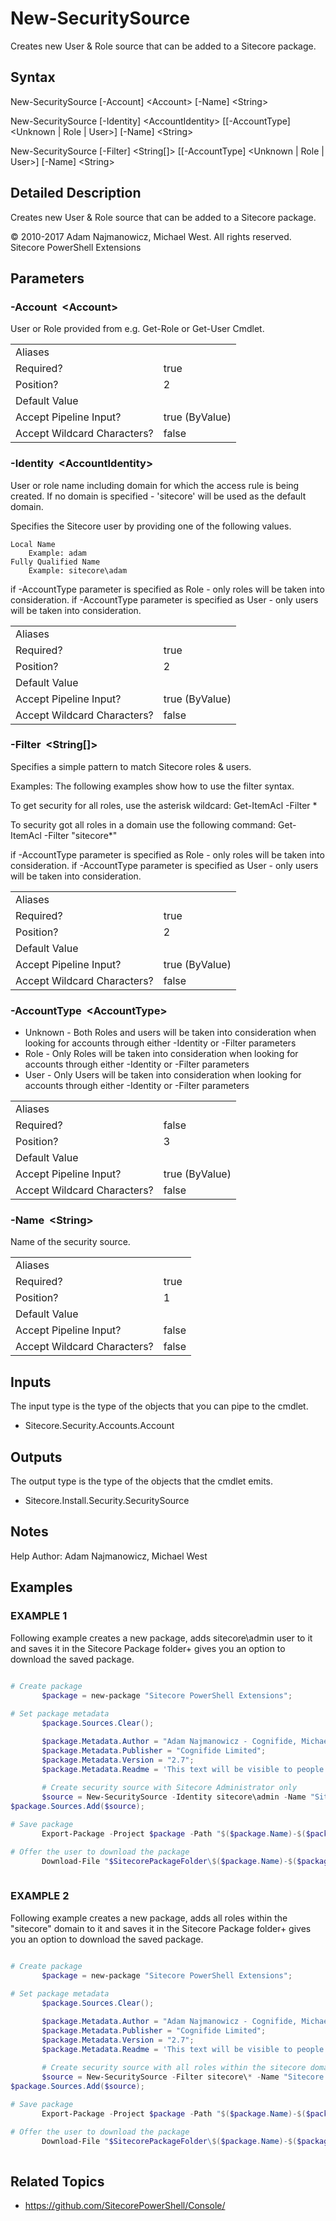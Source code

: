 # New-SecuritySource 
 
Creates new User & Role source that can be added to a Sitecore package. 
 
## Syntax 
 
New-SecuritySource [-Account] &lt;Account&gt; [-Name] &lt;String&gt; 
 
New-SecuritySource [-Identity] &lt;AccountIdentity&gt; [[-AccountType] &lt;Unknown | Role | User&gt;] [-Name] &lt;String&gt; 
 
New-SecuritySource [-Filter] &lt;String[]&gt; [[-AccountType] &lt;Unknown | Role | User&gt;] [-Name] &lt;String&gt; 
 
 
## Detailed Description 
 
Creates new User &amp; Role source that can be added to a Sitecore package. 
 
© 2010-2017 Adam Najmanowicz, Michael West. All rights reserved. Sitecore PowerShell Extensions 
 
## Parameters 
 
### -Account&nbsp; &lt;Account&gt; 
 
User or Role provided from e.g. Get-Role or Get-User Cmdlet. 
 
<table>
    <thead></thead>
    <tbody>
        <tr>
            <td>Aliases</td>
            <td></td>
        </tr>
        <tr>
            <td>Required?</td>
            <td>true</td>
        </tr>
        <tr>
            <td>Position?</td>
            <td>2</td>
        </tr>
        <tr>
            <td>Default Value</td>
            <td></td>
        </tr>
        <tr>
            <td>Accept Pipeline Input?</td>
            <td>true (ByValue)</td>
        </tr>
        <tr>
            <td>Accept Wildcard Characters?</td>
            <td>false</td>
        </tr>
    </tbody>
</table> 
 
### -Identity&nbsp; &lt;AccountIdentity&gt; 
 
User or role name including domain for which the access rule is being created. If no domain is specified - 'sitecore' will be used as the default domain.

Specifies the Sitecore user by providing one of the following values.

    Local Name
        Example: adam
    Fully Qualified Name
        Example: sitecore\adam

if -AccountType parameter is specified as Role - only roles will be taken into consideration.
if -AccountType parameter is specified as User - only users will be taken into consideration. 
 
<table>
    <thead></thead>
    <tbody>
        <tr>
            <td>Aliases</td>
            <td></td>
        </tr>
        <tr>
            <td>Required?</td>
            <td>true</td>
        </tr>
        <tr>
            <td>Position?</td>
            <td>2</td>
        </tr>
        <tr>
            <td>Default Value</td>
            <td></td>
        </tr>
        <tr>
            <td>Accept Pipeline Input?</td>
            <td>true (ByValue)</td>
        </tr>
        <tr>
            <td>Accept Wildcard Characters?</td>
            <td>false</td>
        </tr>
    </tbody>
</table> 
 
### -Filter&nbsp; &lt;String[]&gt; 
 
Specifies a simple pattern to match Sitecore roles &amp; users.

Examples:
The following examples show how to use the filter syntax.

To get security for all roles, use the asterisk wildcard:
Get-ItemAcl -Filter *

To security got all roles in a domain use the following command:
Get-ItemAcl -Filter "sitecore\*"

if -AccountType parameter is specified as Role - only roles will be taken into consideration.
if -AccountType parameter is specified as User - only users will be taken into consideration. 
 
<table>
    <thead></thead>
    <tbody>
        <tr>
            <td>Aliases</td>
            <td></td>
        </tr>
        <tr>
            <td>Required?</td>
            <td>true</td>
        </tr>
        <tr>
            <td>Position?</td>
            <td>2</td>
        </tr>
        <tr>
            <td>Default Value</td>
            <td></td>
        </tr>
        <tr>
            <td>Accept Pipeline Input?</td>
            <td>true (ByValue)</td>
        </tr>
        <tr>
            <td>Accept Wildcard Characters?</td>
            <td>false</td>
        </tr>
    </tbody>
</table> 
 
### -AccountType&nbsp; &lt;AccountType&gt; 
 
- Unknown - Both Roles and users will be taken into consideration when looking for accounts through either -Identity or -Filter parameters
- Role - Only Roles will be taken into consideration when looking for accounts through either -Identity or -Filter parameters
- User - Only Users will be taken into consideration when looking for accounts through either -Identity or -Filter parameters 
 
<table>
    <thead></thead>
    <tbody>
        <tr>
            <td>Aliases</td>
            <td></td>
        </tr>
        <tr>
            <td>Required?</td>
            <td>false</td>
        </tr>
        <tr>
            <td>Position?</td>
            <td>3</td>
        </tr>
        <tr>
            <td>Default Value</td>
            <td></td>
        </tr>
        <tr>
            <td>Accept Pipeline Input?</td>
            <td>true (ByValue)</td>
        </tr>
        <tr>
            <td>Accept Wildcard Characters?</td>
            <td>false</td>
        </tr>
    </tbody>
</table> 
 
### -Name&nbsp; &lt;String&gt; 
 
Name of the security source. 
 
<table>
    <thead></thead>
    <tbody>
        <tr>
            <td>Aliases</td>
            <td></td>
        </tr>
        <tr>
            <td>Required?</td>
            <td>true</td>
        </tr>
        <tr>
            <td>Position?</td>
            <td>1</td>
        </tr>
        <tr>
            <td>Default Value</td>
            <td></td>
        </tr>
        <tr>
            <td>Accept Pipeline Input?</td>
            <td>false</td>
        </tr>
        <tr>
            <td>Accept Wildcard Characters?</td>
            <td>false</td>
        </tr>
    </tbody>
</table> 
 
## Inputs 
 
The input type is the type of the objects that you can pipe to the cmdlet. 
 
* Sitecore.Security.Accounts.Account 
 
## Outputs 
 
The output type is the type of the objects that the cmdlet emits. 
 
* Sitecore.Install.Security.SecuritySource 
 
## Notes 
 
Help Author: Adam Najmanowicz, Michael West 
 
## Examples 
 
### EXAMPLE 1 
 
Following example creates a new package, adds sitecore\admin user to it and 
saves it in the Sitecore Package folder+ gives you an option to download the saved package. 
 
```powershell   
 
# Create package
       $package = new-package "Sitecore PowerShell Extensions";

# Set package metadata
       $package.Sources.Clear();

       $package.Metadata.Author = "Adam Najmanowicz - Cognifide, Michael West";
       $package.Metadata.Publisher = "Cognifide Limited";
       $package.Metadata.Version = "2.7";
       $package.Metadata.Readme = 'This text will be visible to people installing your package'
       
       # Create security source with Sitecore Administrator only
       $source = New-SecuritySource -Identity sitecore\admin -Name "Sitecore Admin" 
$package.Sources.Add($source);

# Save package
       Export-Package -Project $package -Path "$($package.Name)-$($package.Metadata.Version).zip" -Zip

# Offer the user to download the package
       Download-File "$SitecorePackageFolder\$($package.Name)-$($package.Metadata.Version).zip" 
 
``` 
 
### EXAMPLE 2 
 
Following example creates a new package, adds all roles within the "sitecore" domain to it and 
saves it in the Sitecore Package folder+ gives you an option to download the saved package. 
 
```powershell   
 
# Create package
       $package = new-package "Sitecore PowerShell Extensions";

# Set package metadata
       $package.Sources.Clear();

       $package.Metadata.Author = "Adam Najmanowicz - Cognifide, Michael West";
       $package.Metadata.Publisher = "Cognifide Limited";
       $package.Metadata.Version = "2.7";
       $package.Metadata.Readme = 'This text will be visible to people installing your package'
       
       # Create security source with all roles within the sitecore domain
       $source = New-SecuritySource -Filter sitecore\* -Name "Sitecore Roles" -AccountType Role
$package.Sources.Add($source);

# Save package
       Export-Package -Project $package -Path "$($package.Name)-$($package.Metadata.Version).zip" -Zip

# Offer the user to download the package
       Download-File "$SitecorePackageFolder\$($package.Name)-$($package.Metadata.Version).zip" 
 
``` 
 
## Related Topics 
 
* <a href='https://github.com/SitecorePowerShell/Console/' target='_blank'>https://github.com/SitecorePowerShell/Console/</a><br/>
